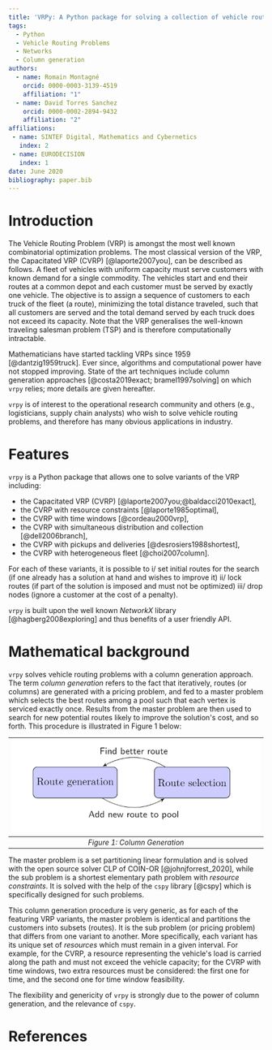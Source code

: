 ```yaml
---
title: 'VRPy: A Python package for solving a collection of vehicle routing problems'
tags:
  - Python
  - Vehicle Routing Problems
  - Networks
  - Column generation
authors:
  - name: Romain Montagné
    orcid: 0000-0003-3139-4519
    affiliation: "1"
  - name: David Torres Sanchez
    orcid: 0000-0002-2894-9432
    affiliation: "2"
affiliations:
 - name: SINTEF Digital, Mathematics and Cybernetics
   index: 2
 - name: EURODECISION
   index: 1
date: June 2020
bibliography: paper.bib
---
```


# Introduction

The Vehicle Routing Problem (VRP) is amongst the most well known combinatorial optimization problems. The most classical version of the VRP, the Capacitated VRP (CVRP) [@laporte2007you], can be described as follows. A fleet of vehicles with uniform capacity must serve customers with known demand for a single commodity.
The vehicles start and end their routes at a common depot and each customer must be served by exactly one vehicle.
The objective is to assign a sequence of customers to each truck of the fleet (a route), minimizing the total distance traveled, such that all customers are served and the total demand served by each truck does not exceed its capacity. Note that the VRP generalises the well-known traveling salesman problem (TSP) and is therefore computationally intractable.

Mathematicians have started tackling VRPs since 1959 [@dantzig1959truck]. Ever since, algorithms and computational power have not stopped improving. State of the art techniques include column generation approaches  [@costa2019exact; bramel1997solving] on which ``vrpy`` relies; more details are given hereafter.

``vrpy`` is of interest to the operational research community and others (e.g., logisticians, supply chain analysts) who wish to solve vehicle routing problems, and therefore has many obvious applications in industry.

# Features

``vrpy`` is a Python package that allows one to solve variants of the VRP including:

-   the Capacitated VRP (CVRP) [@laporte2007you;@baldacci2010exact],
-   the CVRP with resource constraints [@laporte1985optimal],
-   the CVRP with time windows  [@cordeau2000vrp],
-   the CVRP with simultaneous distribution and collection [@dell2006branch],
-   the CVRP with pickups and deliveries [@desrosiers1988shortest],
-   the CVRP with heterogeneous fleet [@choi2007column].

For each of these variants, it is possible to i/ set initial routes for the search (if one already has a solution at hand and wishes to improve it) ii/ lock routes (if part of the solution is imposed and must not be optimized) iii/ drop nodes (ignore a customer at the cost of a penalty).

``vrpy`` is built upon the well known *NetworkX* library [@hagberg2008exploring] and thus benefits of a user friendly API.

# Mathematical background

``vrpy`` solves vehicle routing problems with a column generation approach. The term *column generation* refers to the fact that iteratively, routes (or columns) are generated with a pricing problem, and fed to a master problem which selects the best routes among a pool such that each vertex is serviced exactly once. Results from the master problem are then used to search for new potential routes likely to improve the solution's cost, and so forth. This procedure is illustrated in Figure 1 below:

<!---
![Column Generation.\label{fig:colgen}](colgen.png)
*Column Generation*
--->

| ![Column Generation](colgen.png) |
| :------------------------------: |
|  *Figure 1: Column Generation*   |

The master problem is a set partitioning linear formulation and is solved with the open source solver CLP of COIN-OR [@johnjforrest_2020], while the sub problem is a shortest elementary path problem with *resource constraints*. It is solved with the help of the  ``cspy`` library [@cspy] which is specifically designed for such problems.

This column generation procedure is very generic, as for each of the featuring VRP variants, the master problem is identical and partitions the customers into subsets (routes). It is the sub problem (or pricing problem) that differs from one variant to another. More specifically, each variant has its unique set of *resources* which must remain in a given interval. For example, for the CVRP, a resource representing the vehicle's load is carried along the path and must not exceed the vehicle capacity; for the CVRP with time windows, two extra resources must be considered: the first one for time, and the second one for time window feasibility.

The flexibility and genericity of ``vrpy`` is strongly due to the power of column generation, and the relevance of ``cspy``.

<!---
# Examples

The package has been used in the following examples:

- [`vrpy`](https://github.com/Kuifje02/vrpy) : vehicle routing framework which solves different variants of the vehicle routing problem (including capacity constraints and time-windows) using column generation. The framework has been tested on standard vehicle routing instances.
- [`cgar`](https://github.com/torressa/cspy/tree/master/examples/cgar) : Complex example using column generation applied to the aircraft recovery problem.
- [`jpath`](https://github.com/torressa/cspy/tree/master/examples/jpath) : Simple example showing the necessary graph adaptations and the use of custom resource extension functions.
-->

# References